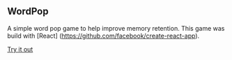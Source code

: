 ## WordPop

A simple word pop game to help improve memory retention. This game was build with [React] (https://github.com/facebook/create-react-app). 

[Try it out](https://wordshot.herokuapp.com/)